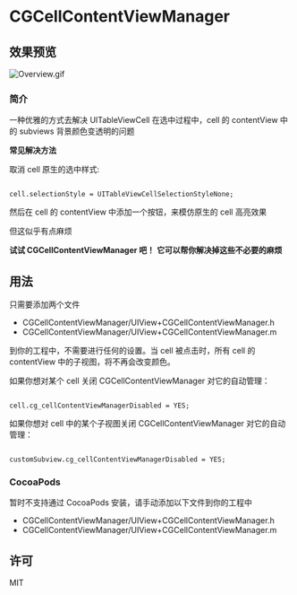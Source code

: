 # CGCellContentViewManager

## 效果预览

![Overview.gif](https://raw.githubusercontent.com/CoderGin/CGCellContentViewManager/master/Overview.gif)

### 简介

一种优雅的方式去解决 UITableViewCell 在选中过程中，cell 的 contentView 中的 subviews 背景颜色变透明的问题

**常见解决方法**

取消 cell 原生的选中样式:

```

cell.selectionStyle = UITableViewCellSelectionStyleNone;

```

然后在 cell 的 contentView 中添加一个按钮，来模仿原生的 cell 高亮效果

但这似乎有点麻烦

**试试 CGCellContentViewManager 吧！**
**它可以帮你解决掉这些不必要的麻烦**

## 用法

只需要添加两个文件

- CGCellContentViewManager/UIView+CGCellContentViewManager.h
- CGCellContentViewManager/UIView+CGCellContentViewManager.m

到你的工程中，不需要进行任何的设置。当 cell 被点击时，所有 cell 的 contentView 中的子视图，将不再会改变颜色。

如果你想对某个 cell 关闭 CGCellContentViewManager 对它的自动管理：

```

cell.cg_cellContentViewManagerDisabled = YES;

```

如果你想对 cell 中的某个子视图关闭 CGCellContentViewManager 对它的自动管理：

```

customSubview.cg_cellContentViewManagerDisabled = YES;

```

### CocoaPods

暂时不支持通过 CocoaPods 安装，请手动添加以下文件到你的工程中

- CGCellContentViewManager/UIView+CGCellContentViewManager.h
- CGCellContentViewManager/UIView+CGCellContentViewManager.m

## 许可

MIT


